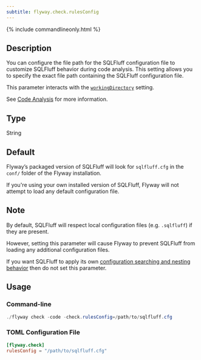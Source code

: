 ```yaml
---
subtitle: flyway.check.rulesConfig
---
```


{% include commandlineonly.html %}

## Description

You can configure the file path for the SQLFluff configuration file to customize SQLFluff behavior during code analysis. This setting allows you to specify the exact file path containing the SQLFluff configuration file.

This parameter interacts with the [`workingDirectory`](<Command-line Parameters/Working Directory Parameter>) setting.

See [Code Analysis](https://documentation.red-gate.com/flyway/flyway-concepts/code-analysis) for more information.

## Type

String

## Default

Flyway’s packaged version of SQLFluff will look for `sqlfluff.cfg` in the `conf/` folder of the Flyway installation.

If you're using your own installed version of SQLFluff, Flyway will not attempt to load any default configuration file.

## Note

By default, SQLFluff will respect local configuration files (e.g. `.sqlfluff`) if they are present.

However, setting this parameter will cause Flyway to prevent SQLFluff from loading any additional configuration files. 

If you want SQLFluff to apply its own [configuration searching and nesting behavior](https://docs.sqlfluff.com/en/stable/configuration/setting_configuration.html) then do not set this parameter.

## Usage

### Command-line

```powershell
./flyway check -code -check.rulesConfig=/path/to/sqlfluff.cfg
```

### TOML Configuration File

```toml
[flyway.check]
rulesConfig = "/path/to/sqlfluff.cfg"
```